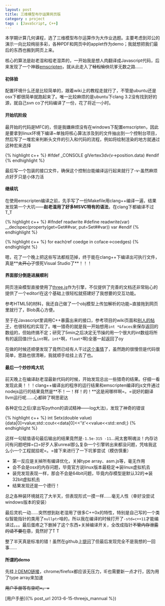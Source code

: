 ```yaml
---
layout: post
title: 三维模型布尔运算网页版
category : project
tags : [JavaScript, C++]
---
```


本学期计算几何课程，选了三维模型布尔运算作为大作业选题。主要考虑到邓公的演示一向比较绚丽多彩，各种PDF和网页中的applet作为demo；我就想把我们最后的东西也搬到网页上来。

核心的算法是赵老湿和程老湿弄的，一开始我是想人肉翻译成Javascript代码，后来发现了一个神器[emscripten](https://github.com/kripken/emscripten)，就从此走入了~~轻松愉快~~坑爹无数之路……

#### 初体验

配置环境什么还是比较简单的，跟着wiki上的教程走就行了，不管是ubuntu还是osx下都很简单就跑起来了。唯一比较麻烦的是ubuntu下clang 3.2没有找到好的源，就自己svn co了代码编译了一份，花了将近一小时。

#### 开始坑阶段

最开始的代码是MFC的，但是我嫌麻烦没有在windows下配置emscripten，因此是要拿到linux环境下编译~单独将核心算法涉及到的文件抽出到一个控制台项目，然后写了一堆宏来判断头文件的引入和代码的流程，例如将绘制渲染的地方就通过这种宏来选择

{% highlight c++ %}
#ifdef _CONSOLE
glVertex3dv(v->position.data)
#endif
{% endhighlight %}

最后写一个包装的接口文件，确保这个控制台能编译运行起来就行了-v-虽然麻烦点好歹只是小体力活

#### 继续坑

在使用emscripten编译之前，先手写了一份Makefile用clang++编译一遍，结果发现第一个大坑——**赵老湿用了好多MSVC特有的语法**，在clang下都编译不过T_T

{% highlight c++ %}
#ifndef readwrite
#define readwrite(var) __declspec(property(get=Get##var, put=Set##var)) var
#endif
{% endhighlight %}

{% highlight c++ %}
for each(ref<CCoedge> coedge in coface->coedges)
{% endhighlight %}

嗯，花了一个晚上把这些写法都规范掉，终于能在clang++下编译出可执行文件，真是**~~太开心了~~恨死Visual Studio了**！！！

#### 界面部分倒是进展顺利

网页渲染模型直接使用了[three.js](http://threejs.org/)作为引擎，不仅提供了完善的文档还非常贴心的提供了一个editor!在这个基础上很轻松就搭建好了我想要的交互功能。

参考HTML5的材料，我还自己做了一个obj模型上传加解析的功能~直接拖到网页里就行了，Blob真心方便。

至于在Javascript里调用C++暴露出来的接口，参考项目的wiki页面和[别人的帖子](http://comments.gmane.org/gmane.comp.compilers.emscripten/302)，也很轻松的实现了。唯一猎奇的就是我一开始想用`int *&faces`来保存返回的数组的，但始终搞不定；研究了5min之后决定无节操的用一个很大的int数组将所有的返回值(什么`int`啊，`int*`啊，`float*`啊)全塞一起返回了oy

在做的时候还顺便发现了竟然已经有人干过[这个事情](http://learningthreejs.com/blog/2011/12/10/constructive-solid-geometry-with-csg-js/)了，虽然跑的很慢但是代码很简单，思路也很清晰，我就顺手给挂上去了也。

#### 最后一个炒炒鸡大坑

前天晚上在编译赵老湿最新代码的时候，开始发现总出一些猎奇的结果。仔细一看发现此奥！！！clang++编译出的程序的运行结果和emscripten编译的js文件通过nodejs运行的结果竟然是**不！一！样！的！**这是闹哪样啊=。=说好的翻译llvm运行呢……心都碎了啊思密达

各种定位之后(拿出写python的调试精神——log大法)，发现了神奇的错误

{% highlight c++ %}
int Setx(double value){data[0]=value;std::cout<<data[0]<<'\t'<<value<<std::endl;}
{% endhighlight %}

这样一句赋值语句最后输出的结果竟然是`-1.5e-315 -11`...闹太套啊魂淡！内存访问有问题吧摔=口=好歹人家unreal那么复杂一个引擎转出来都没问题，凭啥我这么小一个工程就挂呢=。=接下来进行了一下坑爹尝试（模仿慎重）

- 第一反应是关掉所有编译优化，关掉type array、asm.js等，毫无作用
- 会不会是osx的内存问题，毕竟官方说linux版本最稳定=>装linux虚拟机去
- 装完发现表现一样，那会不会是64bit问题，毕竟内存模型是默认32的=>装32bit虚拟机去
- 结果发现还是一个德行！

总之各种装环境就花了大半天，但表现形式一摸一样……毫无人性（幸好没尝试windows版本的安装）

最后灵机一动……突然想到赵老湿用了很多C++0x的特性，特别是自己写的一个类似智能指针的类用了`nullptr`啥的，所以我在编译的时候打开了`-std=c++11`才能编译过。。。最后蛋疼之下删掉了这个东西+关掉编译开关，全改成指针~~不管内存泄露的请不要在意~~，竟然好了T T

整了半天真是标准的错！虽然在github上[提问](https://github.com/kripken/emscripten/issues/1279)了但最后发现完全不是我想的一回事……

#### 所谓的demo

先挂上[DEMO链接](/assets/boolean/index.html)，chrome/firefox都应该无压力，IE也需要新一点才行，因为用了type array来加速

~~用户手册等有空吧=。=~~

[用户手册]({% post_url 2013-6-15-threejs_mannual %})
